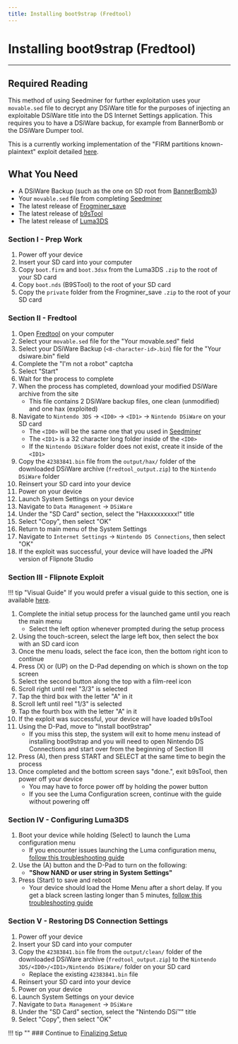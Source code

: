 ```yaml
---
title: Installing boot9strap (Fredtool)
---
```


# Installing boot9strap (Fredtool)
---

## Required Reading

This method of using Seedminer for further exploitation uses your `movable.sed` file to decrypt any DSiWare title for the purposes of injecting an exploitable DSiWare title into the DS Internet Settings application. This requires you to have a DSiWare backup, for example from BannerBomb or the DSiWare Dumper tool.

This is a currently working implementation of the "FIRM partitions known-plaintext" exploit detailed [here](https://www.3dbrew.org/wiki/3DS_System_Flaws).

## What You Need

* A DSiWare Backup (such as the one on SD root from [BannerBomb3](bannerbomb3.md))
* Your `movable.sed` file from completing [Seedminer](seedminer.md)
* The latest release of [Frogminer_save](https://github.com/zoogie/Frogminer/releases/latest)
* The latest release of [b9sTool](https://github.com/zoogie/b9sTool/releases/latest)
* The latest release of [Luma3DS](https://github.com/LumaTeam/Luma3DS/releases/latest)

### Section I - Prep Work

1. Power off your device
1. Insert your SD card into your computer
1. Copy `boot.firm` and `boot.3dsx` from the Luma3DS `.zip` to the root of your SD card
1. Copy `boot.nds` (B9STool) to the root of your SD card
1. Copy the `private` folder from the Frogminer_save `.zip` to the root of your SD card

### Section II - Fredtool

1. Open [Fredtool](https://3ds.nhnarwhal.com/3dstools/fredtool.php) on your computer
1. Select your `movable.sed` file for the "Your movable.sed" field
1. Select your DSiWare Backup (`<8-character-id>.bin`) file for the "Your dsiware.bin" field
1. Complete the "I'm not a robot" captcha
1. Select "Start"
1. Wait for the process to complete
1. When the process has completed, download your modified DSiWare archive from the site
    + This file contains 2 DSiWare backup files, one clean (unmodified) and one hax (exploited)
1. Navigate to `Nintendo 3DS` -> `<ID0>` -> `<ID1>` -> `Nintendo DSiWare` on your SD card
    + The `<ID0>` will be the same one that you used in [Seedminer](seedminer.md)
    + The `<ID1>` is a 32 character long folder inside of the `<ID0>`
    + If the `Nintendo DSiWare` folder does not exist, create it inside of the `<ID1>`
1. Copy the `42383841.bin` file from the `output/hax/` folder of the downloaded DSiWare archive (`fredtool_output.zip`) to the `Nintendo DSiWare` folder
1. Reinsert your SD card into your device
1. Power on your device
1. Launch System Settings on your device
1. Navigate to `Data Management` -> `DSiWare`
1. Under the "SD Card" section, select the "Haxxxxxxxxx!" title
1. Select "Copy", then select "OK"
1. Return to main menu of the System Settings
1. Navigate to `Internet Settings` -> `Nintendo DS Connections`, then select "OK"
1. If the exploit was successful, your device will have loaded the JPN version of Flipnote Studio

### Section III - Flipnote Exploit

!!! tip "Visual Guide" If you would prefer a visual guide to this section, one is available [here](https://zoogie.github.io/web/flipnote_directions/).

1. Complete the initial setup process for the launched game until you reach the main menu
    + Select the left option whenever prompted during the setup process
1. Using the touch-screen, select the large left box, then select the box with an SD card icon
1. Once the menu loads, select the face icon, then the bottom right icon to continue
1. Press (X) or (UP) on the D-Pad depending on which is shown on the top screen
1. Select the second button along the top with a film-reel icon
1. Scroll right until reel "3/3" is selected
1. Tap the third box with the letter "A" in it
1. Scroll left until reel "1/3" is selected
1. Tap the fourth box with the letter "A" in it
1. If the exploit was successful, your device will have loaded b9sTool
1. Using the D-Pad, move to "Install boot9strap"
    + If you miss this step, the system will exit to home menu instead of installing boot9strap and you will need to open Nintendo DS Connections and start over from the beginning of Section III
1. Press (A), then press START and SELECT at the same time to begin the process
1. Once completed and the bottom screen says "done.", exit b9sTool, then power off your device
    + You may have to force power off by holding the power button
    + If you see the Luma Configuration screen, continue with the guide without powering off

### Section IV - Configuring Luma3DS

1. Boot your device while holding (Select) to launch the Luma configuration menu
    + If you encounter issues launching the Luma configuration menu, [follow this troubleshooting guide](https://github.com/zoogie/b9sTool/blob/master/TROUBLESHOOTING.md)
1. Use the (A) button and the D-Pad to turn on the following:
    + **"Show NAND or user string in System Settings"**
1. Press (Start) to save and reboot
    + Your device should load the Home Menu after a short delay. If you get a black screen lasting longer than 5 minutes, [follow this troubleshooting guide](../troubleshooting.md#black-screen-on-sysnand-boot-after-installing-boot9strap)

### Section V - Restoring DS Connection Settings

1. Power off your device
1. Insert your SD card into your computer
1. Copy the `42383841.bin` file from the `output/clean/` folder of the downloaded DSiWare archive (`fredtool_output.zip`) to the `Nintendo 3DS/<ID0>/<ID1>/Nintendo DSiWare/` folder on your SD card
   + Replace the existing `42383841.bin` file
1. Reinsert your SD card into your device
1. Power on your device
1. Launch System Settings on your device
1. Navigate to `Data Management` -> `DSiWare`
1. Under the "SD Card" section, select the "Nintendo DSi™" title
1. Select "Copy", then select "OK"

!!! tip "" ### Continue to [Finalizing Setup](../finalizing-setup.md)

